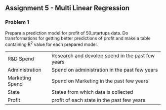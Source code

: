 ## Assignment 5 - Multi Linear Regression
### Problem 1
Prepare a prediction model for profit of 50_startups data.
Do transformations for getting better predictions of profit and
make a table containing R<sup>2</sup> value for each prepared model.

<table>
<tr>
    <td>R&D Spend</td>
    <td>Research and devolop spend in the past few years</td>
</tr>
<tr>
    <td>Administration</td>
    <td>Spend on administration in the past few years</td>
</tr>
<tr>
    <td>Marketing Spend</td>
    <td>Spend on Marketing in the past few years</td>
</tr>
<tr>
    <td>State</td>
    <td>States from which data is collected</td>
</tr>
<tr>
    <td>Profit</td>
    <td>profit of each state in the past few years</td>
</tr>
</table>
